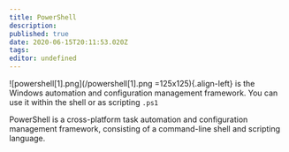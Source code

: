 ```yaml
---
title: PowerShell
description: 
published: true
date: 2020-06-15T20:11:53.020Z
tags: 
editor: undefined
---
```


![powershell[1].png](/powershell[1].png =125x125){.align-left} is the Windows automation and configuration management framework.
You can use it within the shell or as scripting `.ps1` 

PowerShell is a cross-platform task automation and configuration management framework, consisting of a command-line shell and scripting language.
